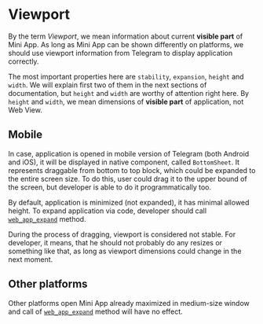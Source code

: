 # Viewport

By the term *Viewport*, we mean information about current **visible part** of Mini App. As long as
Mini App can be shown differently on platforms, we should use viewport information from Telegram to
display application correctly.

The most important properties here are `stability`, `expansion`, `height` and `width`. We will
explain first two of them in the next sections of documentation, but `height` and `width` are worthy
of attention right here. By `height` and `width`, we mean dimensions of **visible part** of
application, not Web View.

## Mobile

In case, application is opened in mobile version of Telegram (both Android and iOS), it will be
displayed in native component, called `BottomSheet`. It represents draggable from bottom to top
block, which could be expanded to the entire screen size. To do this, user could drag it to the
upper bound of the screen, but developer is able to do it programmatically too.

By default, application is minimized (not expanded), it has minimal allowed height. To expand
application via code, developer should
call [`web_app_expand`](../apps-communication/methods#web-app-expand) method.

During the process of dragging, viewport is considered not stable. For developer, it means, that he
should not probably do any resizes or something like that, as long as viewport dimensions could
change in the next moment.

## Other platforms

Other platforms open Mini App already maximized in medium-size window and call
of [`web_app_expand`](../apps-communication/methods#web-app-expand) method will have no effect.